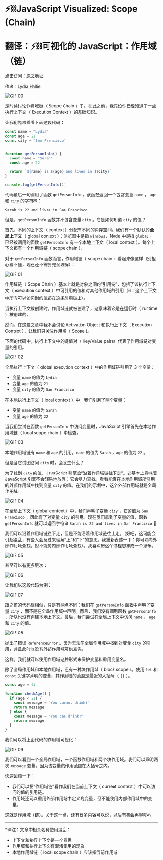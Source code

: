 # ⚡⛓️JavaScript Visualized: Scope (Chain)
# 翻译：⚡⛓️可视化的 JavaScript：作用域（链）

点击访问：[原文地址](https://dev.to/lydiahallie/javascript-visualized-scope-chain-13pd)

作者：[Lydia Hallie](@lydiahallie)

![GIF 00](./illustrations/JSVisual03Scope/gif00.gif)

是时候讨论作用域链（ Scope Chain ）了。在此之前，我假设你已经知道了一些执行上下文（ Execution Context ）的基础知识。

让我们先来看看下面这段代码：

```javascript
const name = "Lydia"
const age = 21
const city = "San Francisco"


function getPersonInfo() {
  const name = "Sarah"
  const age = 22

  return `${name} is ${age} and lives in ${city}`
}

console.log(getPersonInfo())

```

代码最后一句调用了函数 `getPersonInfo` ，该函数返回一个包含变量 `name` ， `age` 和 `city` 的字符串：

`Sarah is 22 and lives in San Francisco`

但是，`getPersonInfo` 函数并不包含变量 `city` 。它是如何知道 `city` 的值？

首先，不同的上下文（ context ）分配有不同的内存空间。我们有一个默认的**全局上下文**（ global context ）：浏览器中是指 `windows`，Node 中是指 `global` 。已经被调用的函数 `getPersonInfo` 有一个本地上下文（ local context ）。每个上下文都有一个作用域链（ scope chain ）。

对于 `getPersonInfo` 函数而言，作用域链（ scope chain ）看起来像这样（别担心看不懂，现在还不需要完全理解）：

![GIF 01](./illustrations/JSVisual03Scope/gif01.png)

作用域链（ Scope Chain ）基本上就是对象之间的“引用链”，包括了该执行上下文（ execution context ）中可引用的值和对其他作用域的引用（⛓️：这个上下文中所有可以访问到的值都在这条引用链上）。

当执行上下文被创建时，作用域链就被创建了，这意味着它是在运行时（ runtime ）被创建的。

然而，在这篇文章中我不会讨论 Activation Object 和执行上下文（ Execution Context ），让我们只关注作用域（ Scope )。

下面的代码中，执行上下文中的键值对（ Key/Value pairs）代表了作用域链对变量的引用。

![GIF 02](./illustrations/JSVisual03Scope/gif02.png)

全局执行上下文（ global execution context ）中的作用域链引用了 3 个变量：
* 变量 `name` 的值为 `Lydia` 
* 变量 `age` 的值为 `21` 
* 变量 `city` 的值为 `San Francisco` 

在本地执行上下文（ local context ）中，我们引用了两个变量：
* 变量 `name` 的值为 `Sarah` 
* 变量 `age` 的值为 `22`

当我们尝试在函数 `getPersonInfo` 中访问变量时，JavaScript 引擎首先在本地作用域链（  local scope chain ）中检查。

![GIF 03](./illustrations/JSVisual03Scope/gif03.gif)

本地作用域链有 `name` 和 `age` 的引用。`name` 的值为 `Sarah` ，`age` 的值为 `22` 。

但是当它试图访问 `city` 时，会发生什么？

为了找到 `city` 的值，JavaScript 引擎会“沿着作用域链往下走”。这基本上意味着 JavaScript 引擎不会轻易地放弃：它会尽力查找，看看能否在本地作用域所引用的外部作用域中找到变量 `city` 的值。在我们的示例中，这个外部作用域就是全局作用域。

![GIF 04](./illustrations/JSVisual03Scope/gif04.gif)

在全局上下文（ global context ）中，我们声明了变量 `city` ，它的值为 `San Francisco` ，因此有了对变量 `city` 的引用。现在我们拿到了变量的值，函数 `getPersonInfo` 就可以返回字符串 `Sarah is 22 and lives in San Francisco` 🎉

我们可以沿着作用域链往下走，但是不能沿着作用域链往上走。（好吧，这可能会引起混乱，有些人会反过来理解“上”和“下”的意思。我重新表述一下：你可以向外部作用域查找，但不能向内部作用域查找）。我喜欢把这个过程想象成一个瀑布。

![GIF 05](./illustrations/JSVisual03Scope/gif05.png)

甚至可以有更多层次：

![GIF 06](./illustrations/JSVisual03Scope/gif06.png)

让我们以这段代码为例：

![GIF 07](./illustrations/JSVisual03Scope/gif07.png)

跟之前的代码很相似，只是有两点不同：我们在 `getPersonInfo` 函数中声明了变量 `city` ，而不是在全局作用域中声明。而且，我们没有调用函数 `getPersonInfo` ，所以也没有创建本地上下文。最后，我们尝试在全局上下文中访问 `name` ， `age` 和 `city` 的值。

![GIF 08](./illustrations/JSVisual03Scope/gif08.gif)

抛出了错误 `ReferenceError` 。因为无法在全局作用域中找到对变量 `city` 的引用，并且此时也没有外部作用域可供查询。

这样，我们就可以使用作用域这种形式来保护变量和重用变量名。

除了全局作用域和本地作用域，还有一种块作用域（ block scope ）。使用 `let` 和 `const` 关键字声明的变量，其作用域的范围是最近的大括号（ `{}` ）。

```javascript
const age = 21

function checkAge() {
  if (age < 21) {
    const message = "You cannot drink!"
    return message
  } else {
    const message = "You can drink!"
    return message
  }
} 
```

我们可以将上面代码的作用域可视化：

![GIF 09](./illustrations/JSVisual03Scope/gif09.png)

我们可以看到一个全局作用域，一个函数作用域和两个块作用域。我们可以声明两次 `message` 变量，因为该变量的作用范围在大括号之内。

快速回顾一下：

* 我们可以把“作用域链”看作我们在当前上下文（ current context ）中可以访问的值的引用链。
* 作用域还可以重用外部作用域中定义的变量，但不能使用内部作用域中的变量。

这就是作用域（链）。关于这一点，还有很多内容可以说，以后有机会再聊吧💕。

---

*译注：文章中相关名称使用混乱：

* 上下文和执行上下文是一个意思
* 作用域和执行上下文有混淆使用的现象
* 本地作用域链（  local scope chain ）应该指当前作用域
